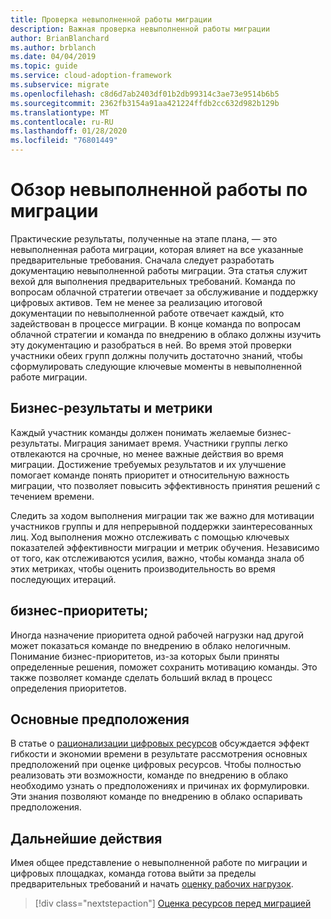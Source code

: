 ```yaml
---
title: Проверка невыполненной работы миграции
description: Важная проверка невыполненной работы миграции
author: BrianBlanchard
ms.author: brblanch
ms.date: 04/04/2019
ms.topic: guide
ms.service: cloud-adoption-framework
ms.subservice: migrate
ms.openlocfilehash: c8d6d7ab2403df01b2db99314c3ae73e9514b6b5
ms.sourcegitcommit: 2362fb3154a91aa421224ffdb2cc632d982b129b
ms.translationtype: MT
ms.contentlocale: ru-RU
ms.lasthandoff: 01/28/2020
ms.locfileid: "76801449"
---
```

# <a name="migration-backlog-review"></a>Обзор невыполненной работы по миграции

Практические результаты, полученные на этапе плана, — это невыполненная работа миграции, которая влияет на все указанные предварительные требования. Сначала следует разработать документацию невыполненной работы миграции. Эта статья служит вехой для выполнения предварительных требований. Команда по вопросам облачной стратегии отвечает за обслуживание и поддержку цифровых активов. Тем не менее за реализацию итоговой документации по невыполненной работе отвечает каждый, кто задействован в процессе миграции. В конце команда по вопросам облачной стратегии и команда по внедрению в облако должны изучить эту документацию и разобраться в ней. Во время этой проверки участники обеих групп должны получить достаточно знаний, чтобы сформулировать следующие ключевые моменты в невыполненной работе миграции.

## <a name="business-outcomes-and-metrics"></a>Бизнес-результаты и метрики

Каждый участник команды должен понимать желаемые бизнес-результаты. Миграция занимает время. Участники группы легко отвлекаются на срочные, но менее важные действия во время миграции. Достижение требуемых результатов и их улучшение помогает команде понять приоритет и относительную важность миграции, что позволяет повысить эффективность принятия решений с течением времени.

Следить за ходом выполнения миграции так же важно для мотивации участников группы и для непрерывной поддержки заинтересованных лиц. Ход выполнения можно отслеживать с помощью ключевых показателей эффективности миграции и метрик обучения. Независимо от того, как отслеживаются усилия, важно, чтобы команда знала об этих метриках, чтобы оценить производительность во время последующих итераций.

## <a name="business-priorities"></a>бизнес-приоритеты;

Иногда назначение приоритета одной рабочей нагрузки над другой может показаться команде по внедрению в облако нелогичным. Понимание бизнес-приоритетов, из-за которых были приняты определенные решения, поможет сохранить мотивацию команды. Это также позволяет команде сделать больший вклад в процесс определения приоритетов.

## <a name="core-assumptions"></a>Основные предположения

В статье о [рационализации цифровых ресурсов](../../../digital-estate/rationalize.md) обсуждается эффект гибкости и экономии времени в результате рассмотрения основных предположений при оценке цифровых ресурсов. Чтобы полностью реализовать эти возможности, команде по внедрению в облако необходимо узнать о предположениях и причинах их формулировки. Эти знания позволяют команде по внедрению в облако оспаривать предположения.

## <a name="next-steps"></a>Дальнейшие действия

Имея общее представление о невыполненной работе по миграции и цифровых площадках, команда готова выйти за пределы предварительных требований и начать [оценку рабочих нагрузок](../assess/index.md).

> [!div class="nextstepaction"]
> [Оценка ресурсов перед миграцией](../assess/index.md)
